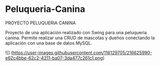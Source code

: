 # Peluqueria-Canina

PROYECTO PELUQUERIA CANINA

Proyecto de una aplicación realizado con Swing para una peluqueria canina. 
Permite realizar una CRUD de mascotas y dueños conectando la aplicación con una base de datos MySQL.


![] (https://user-images.githubusercontent.com/116129705/216625990-e62c4bbe-62c2-4211-ba07-3da477c261c1.png)
